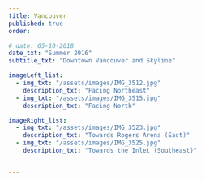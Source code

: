 ```yaml
---
title: Vancouver  
published: true
order: 

# date: 05-10-2018
date_txt: "Summer 2016"
subtitle_txt: "Downtown Vancouver and Skyline"

imageLeft_list:
  - img_txt: "/assets/images/IMG_3512.jpg"
    description_txt: "Facing Northeast"
  - img_txt: "/assets/images/IMG_3515.jpg"
    description_txt: "Facing North"

imageRight_list:
  - img_txt: "/assets/images/IMG_3523.jpg"
    description_txt: "Towards Rogers Arena (East)"
  - img_txt: "/assets/images/IMG_3525.jpg"
    description_txt: "Towards the Inlet (Southeast)"


---
```


